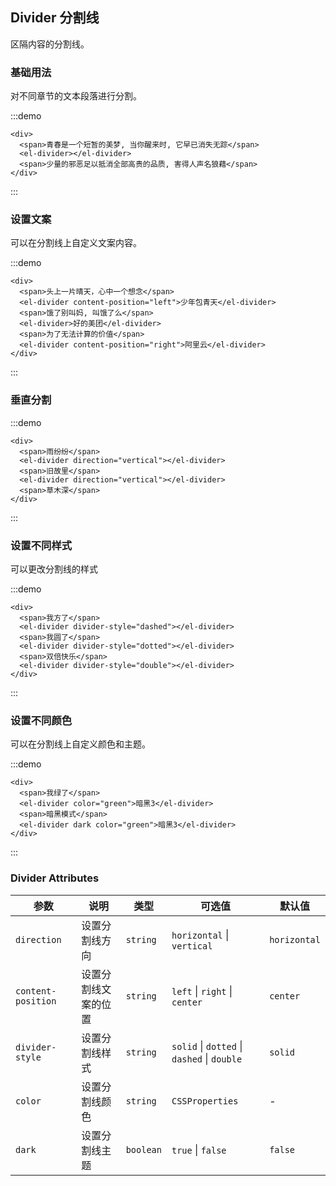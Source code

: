 ## Divider 分割线

区隔内容的分割线。

### 基础用法

对不同章节的文本段落进行分割。

:::demo

```vue
<div>
  <span>青春是一个短暂的美梦, 当你醒来时, 它早已消失无踪</span>
  <el-divider></el-divider>
  <span>少量的邪恶足以抵消全部高贵的品质, 害得人声名狼藉</span>
</div>
```

:::

### 设置文案

可以在分割线上自定义文案内容。

:::demo

```vue
<div>
  <span>头上一片晴天，心中一个想念</span>
  <el-divider content-position="left">少年包青天</el-divider>
  <span>饿了别叫妈, 叫饿了么</span>
  <el-divider>好的美团</el-divider>
  <span>为了无法计算的价值</span>
  <el-divider content-position="right">阿里云</el-divider>
</div>
```

:::

### 垂直分割

:::demo

```vue
<div>
  <span>雨纷纷</span>
  <el-divider direction="vertical"></el-divider>
  <span>旧故里</span>
  <el-divider direction="vertical"></el-divider>
  <span>草木深</span>
</div>
```

:::

### 设置不同样式

可以更改分割线的样式

:::demo

```vue
<div>
  <span>我方了</span>
  <el-divider divider-style="dashed"></el-divider>
  <span>我圆了</span>
  <el-divider divider-style="dotted"></el-divider>
  <span>双倍快乐</span>
  <el-divider divider-style="double"></el-divider>
</div>
```

:::

### 设置不同颜色

可以在分割线上自定义颜色和主题。

:::demo

```vue
<div>
  <span>我绿了</span>
  <el-divider color="green">暗黑3</el-divider>
  <span>暗黑模式</span>
  <el-divider dark color="green">暗黑3</el-divider>
</div>
```

:::

### Divider Attributes

| 参数                | 说明                 | 类型    | 可选值                           | 默认值     |
| ------------------ | -------------------- | ------ | ------------------------------- | ---------- |
| `direction`        | 设置分割线方向         | `string` | `horizontal` \| `vertical`            | `horizontal` |
| `content-position` | 设置分割线文案的位置    | `string` | `left` \| `right` \| `center`            | `center`     |
| `divider-style`    | 设置分割线样式         | `string` | `solid` \| `dotted` \| `dashed` \| `double` | `solid` |
| `color`            | 设置分割线颜色         | `string` | `CSSProperties` | - |
| `dark`             | 设置分割线主题         | `boolean`| `true` \| `false`| `false` |

